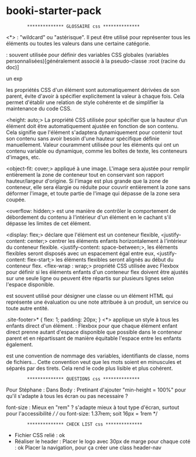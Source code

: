 # booki-starter-pack

            ************** GLOSSAIRE css **************

<\*> : "wildcard" ou "astérisque". Il peut être utilisé pour représenter tous les éléments ou toutes les valeurs dans une certaine catégorie.

<root> : souvent utilisée pour définir des variables CSS globales (variables personnalisées)[généralement associé à la pseudo-classe :root (racine du doc)]

un exp

<!-- :root {
--main-color: #3498db;
--background-color: #ecf0f1;
}

body {
background-color: var(--background-color);
color: var(--main-color);
} -->

<inherit> les propriétés CSS d'un élément sont automatiquement dérivées de son parent, évite d'avoir à spécifier explicitement la valeur à chaque fois. Cela permet d'établir une relation de style cohérente et de simplifier la maintenance du code CSS.

<height: auto;> La propriété CSS utilisée pour spécifier que la hauteur d'un élément doit être automatiquement ajustée en fonction de son contenu. Cela signifie que l'élément s'adaptera dynamiquement pour contenir tout son contenu sans avoir besoin d'une hauteur spécifique définie manuellement.
Valeur couramment utilisée pour les éléments qui ont un contenu variable ou dynamique, comme les boîtes de texte, les conteneurs d'images, etc.

<object-fit: cover;> appliqué à une image. L'image sera ajustée pour remplir entièrement la zone de conteneur tout en conservant son rapport hauteur/largeur d'origine. Si l'image est plus grande que la zone de conteneur, elle sera élargie ou réduite pour couvrir entièrement la zone sans déformer l'image, et toute partie de l'image qui dépasse de la zone sera coupée.

<overflow: hidden;> est une manière de contrôler le comportement de débordement du contenu à l'intérieur d'un élément en le cachant s'il dépasse les limites de cet élément.

<display: flex;> déclare que l'élément est un conteneur flexible,
<justify-content: center;> centrer les éléments enfants horizontalement à l'intérieur du conteneur flexible.
<justify-content: space-between;>, les éléments flexibles seront disposés avec un espacement égal entre eux,
<justify-content: flex-start;> les éléments flexibles seront alignés au début du conteneur flex.
<flex-wrap : wrap;> propriété CSS utilisée avec Flexbox pour définir si les éléments enfants d'un conteneur flex doivent être ajustés sur une seule ligne ou peuvent être répartis sur plusieurs lignes selon l'espace disponible.

<rating> est souvent utilisé pour désigner une classe ou un élément HTML qui représente une évaluation ou une note attribuée à un produit, un service ou toute autre entité.

<Etude du code pour le footer > 
.site-footer>* { 
    flex: 1; 
    padding: 20px;
}
<*> applique un style à tous les enfants direct d'un élément. 
<flex: 1> : Flexbox pour que chaque élément enfant direct prenne autant d'espace disponible que possible dans le conteneur parent et en répartissant de manière équitable l'espace entre les enfants également.

<kebab-case> est une convention de nommage des variables, identifiants de classe, noms de fichiers... Cette convention veut que les mots soient en minuscules et séparés par des tirets. Cela rend le code plus lisible et plus cohérent.

            ************** QUESTIONS css **************

Pour Stéphane :
Dans Body : Pretinant d'ajouter "min-height = 100%" pour qu'il s'adapte à tous les écran ou pas necessaire ?

font-size : Mieux en "rem" ? s'adapte mieux à tout type d'écran, surtout pour l'accessibilité _/
/_ ou font-size: 1.37rem; soit 16px = 1rem \*/

            ************** CHECK LIST css **************

- Fichier CSS relié : ok
- Réaliser le header :
  Placer le logo avec 30px de marge pour chaque coté : ok
  Placer la navigation, pour ça créer une class header-nav
